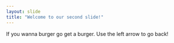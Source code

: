 ```yaml
---
layout: slide
title: "Welcome to our second slide!"
---
```

If you wanna burger go get a burger. 
Use the left arrow to go back!



